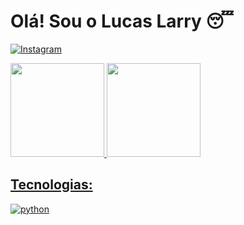 # Olá! Sou o Lucas Larry 😴
[![Instagram](https://img.shields.io/badge/Instagram-E4405F?style=for-the-badge&logo=instagram&logoColor=white)](https://www.instagram.com/lucaslarryy/)

<div align="left">
  <a href="https://github.com/Lucaslarry">
  <img height="150" src="https://github-readme-stats.vercel.app/api?username=Lucaslarry&theme=dracula"/>
  <img height="150em" src="https://github-readme-stats.vercel.app/api/top-langs/?username=Lucaslarry&layout=compact&langs_count=7&theme=dracula"/>


## Tecnologias:

<div style="display: inline_block">
  <img align="center" alt="python" src="https://img.shields.io/badge/Python-3776AB?style=for-the-badge&logo=python&logoColor=white" />
</div><br/>



